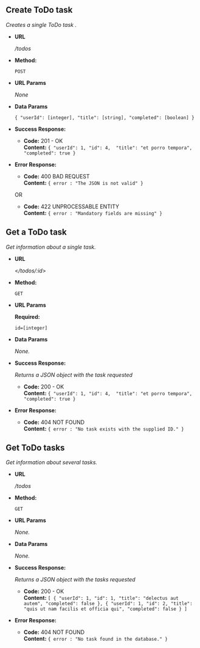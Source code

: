 **Create ToDo task**
----
  _Creates a single ToDo task ._

* **URL**

  _/todos_

* **Method:**

  `POST`
  
*  **URL Params**

   _None_ 

* **Data Params**

  `{
     "userId": [integer],
     "title": [string],
     "completed": [boolean]
  }`

* **Success Response:**

  * **Code:** 201 - OK <br />
    **Content:**
 `{
    "userId": 1,
    "id": 4, 
    "title": "et porro tempora",
    "completed": true
    }`
 
* **Error Response:**

  * **Code:** 400 BAD REQUEST <br />
    **Content:** `{ error : "The JSON is not valid" }`

  OR

  * **Code:** 422 UNPROCESSABLE ENTITY <br />
    **Content:** `{ error : "Mandatory fields are missing" }`
    
**Get a ToDo task**
----
  _Get information about a single task._

* **URL**

  <_/todos/:id_>

* **Method:**
  
  `GET`
  
*  **URL Params**

   **Required:**
 
   `id=[integer]`

* **Data Params**

  _None._

* **Success Response:**
  
  _Returns a JSON object with the task requested_

  * **Code:** 200 - OK <br />
    **Content:**
 `{
    "userId": 1,
    "id": 4, 
    "title": "et porro tempora",
    "completed": true
    }`
 
* **Error Response:**

  * **Code:** 404 NOT FOUND <br />
    **Content:** `{ error : "No task exists with the supplied ID." }`
    
**Get ToDo tasks**
----
  _Get information about several tasks._

* **URL**

  _/todos_

* **Method:**
  
  `GET`
  
*  **URL Params**

   _None._

* **Data Params**

  _None._

* **Success Response:**
  
  _Returns a JSON object with the tasks requested_

  * **Code:** 200 - OK <br />
    **Content:**
 `[
  {
    "userId": 1,
    "id": 1,
    "title": "delectus aut autem",
    "completed": false
  },
  {
    "userId": 1,
    "id": 2,
    "title": "quis ut nam facilis et officia qui",
    "completed": false
  }
  ]`
 
* **Error Response:**

  * **Code:** 404 NOT FOUND <br />
    **Content:** `{ error : "No task found in the database." }`
